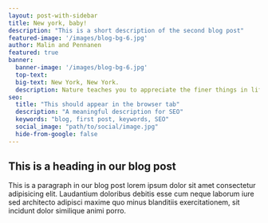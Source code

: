 ```yaml
---
layout: post-with-sidebar
title: New york, baby!
description: "This is a short description of the second blog post"
featured-image: '/images/blog-bg-6.jpg'
author: Malin and Pennanen
featured: true
banner:
  banner-image: '/images/blog-bg-6.jpg'
  top-text:
  big-text: New York, New York.
  description: Nature teaches you to appreciate the finer things in life, to be present, live in the moment and just breath. 
seo: 
  title: "This should appear in the browser tab"
  description: "A meaningful description for SEO"
  keywords: "blog, first post, keywords, SEO"
  social_image: "path/to/social/image.jpg"
  hide-from-google: false
---
```

## This is a heading in our blog post 

This  is a paragraph in our blog post lorem ipsum dolor sit amet consectetur adipisicing elit. Laudantium doloribus debitis esse cum neque laborum iure sed architecto adipisci maxime quo minus blanditiis exercitationem, sit incidunt dolor similique animi porro.

